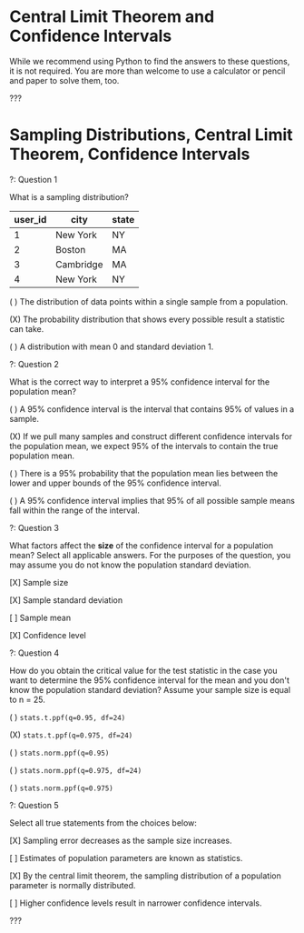 # Central Limit Theorem and Confidence Intervals

While we recommend using Python to find the answers to these questions, it is not required. You are more than welcome to use a calculator or pencil and paper to solve them, too.

???

# Sampling Distributions, Central Limit Theorem, Confidence Intervals

?: Question 1 


What is a sampling distribution?


|   user_id | city      | state   |
|-----------|-----------|---------|
|         1 | New York  | NY      |
|         2 | Boston    | MA      |
|         3 | Cambridge | MA      |
|         4 | New York  | NY      |

( ) The distribution of data points within a single sample from a population.

(X) The probability distribution that shows every possible result a statistic can take.

( ) A distribution with mean 0 and standard deviation 1.


?: Question 2


What is the correct way to interpret a 95% confidence interval for the population mean? 

( ) A 95% confidence interval is the interval that contains 95% of values in a sample.

(X) If we pull many samples and construct different confidence intervals for the population mean, we expect 95% of the intervals to contain the true population mean. 

( ) There is a 95% probability that the population mean lies between the lower and upper bounds of the 95% confidence interval.

( ) A 95% confidence interval implies that 95% of all possible sample means fall within the range of the interval.

?: Question 3


What factors affect the **size** of the confidence interval for a population mean? Select all applicable answers. For the purposes of the question, you may assume you do not know the population standard deviation.

[X] Sample size

[X] Sample standard deviation

[ ] Sample mean

[X] Confidence level

?: Question 4


How do you obtain the critical value for the test statistic in the case you want to determine the 95% confidence interval for the mean and you don't know the population standard deviation? Assume your sample size is equal to n = 25.

( ) `stats.t.ppf(q=0.95, df=24)`

(X) `stats.t.ppf(q=0.975, df=24)`

( ) `stats.norm.ppf(q=0.95)`

( ) `stats.norm.ppf(q=0.975, df=24)`

( ) `stats.norm.ppf(q=0.975)`

?: Question 5


Select all true statements from the choices below:

[X] Sampling error decreases as the sample size increases.

[ ] Estimates of population parameters are known as statistics.

[X] By the central limit theorem, the sampling distribution of a population parameter is normally distributed.

[ ] Higher confidence levels result in narrower confidence intervals.


???